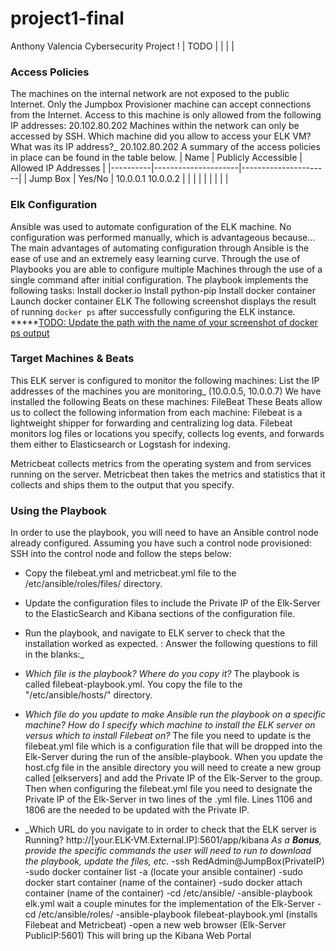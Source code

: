 # project1-final
Anthony Valencia Cybersecurity Project !
| TODO | | | |
### Access Policies
The machines on the internal network are not exposed to the public
Internet.
Only the Jumpbox Provisioner machine can accept connections from the Internet. Access
to this machine is only allowed from the following IP addresses:
20.102.80.202
Machines within the network can only be accessed by SSH.
Which machine did you allow to access your ELK VM? What was its
IP address?_
20.102.80.202
A summary of the access policies in place can be found in the table
below.
| Name | Publicly Accessible | Allowed IP Addresses |
|----------|---------------------|----------------------|
| Jump Box | Yes/No | 10.0.0.1 10.0.0.2 |
| | | |
| | | |
### Elk Configuration
Ansible was used to automate configuration of the ELK machine. No
configuration was performed manually, which is advantageous because…
The main advantages of automating configuration through Ansible is the ease of use and an extremely easy learning curve. Through the use of Playbooks you are able to configure multiple Machines through the use of a single command after initial configuration.
The playbook implements the following tasks:
	Install docker.io
	Install python-pip
	Install docker container
	Launch docker container ELK
The following screenshot displays the result of running `docker ps` after
successfully configuring the ELK instance.
*****[TODO: Update the path with the name of your screenshot of docker ps
output](Images/docker_ps_output.png)
### Target Machines & Beats
This ELK server is configured to monitor the following machines:
 List the IP addresses of the machines you are monitoring_
(10.0.0.5, 10.0.0.7)
We have installed the following Beats on these machines:
	FileBeat
These Beats allow us to collect the following information from each
machine:
	Filebeat is a lightweight shipper for forwarding and centralizing log data. Filebeat monitors log files or locations you specify, collects log events, and forwards them either to Elasticsearch or Logstash for indexing.

Metricbeat collects metrics from the operating system and from services running on the server. Metricbeat then takes the metrics and statistics that it collects and ships them to the output that you specify.

### Using the Playbook
In order to use the playbook, you will need to have an Ansible control
node already configured. Assuming you have such a control node
provisioned:
SSH into the control node and follow the steps below:
- Copy the filebeat.yml and metricbeat.yml file to the /etc/ansible/roles/files/ directory.
- Update the configuration files to include the Private IP of the Elk-Server to the ElasticSearch and Kibana sections of the configuration file.
- Run the playbook, and navigate to ELK server to check that the installation
worked as expected.
: Answer the following questions to fill in the blanks:_
- _Which file is the playbook? Where do you copy it?_
The playbook is called filebeat-playbook.yml. You copy the file to the "/etc/ansible/hosts/" directory.
- _Which file do you update to make Ansible run the playbook on a
specific machine? How do I specify which machine to install the ELK
server on versus which to install Filebeat on?_
 The file you need to update is the filebeat.yml file which is a configuration file that will be dropped into the Elk-Server during the run of the ansible-playbook. When you update the host.cfg file in the ansible directory you will need to create a new group called [elkservers] and add the Private IP of the Elk-Server to the group. Then when configuring the filebeat.yml file you need to designate the Private IP of the Elk-Server in two lines of the .yml file. Lines 1106 and 1806 are the needed to be updated with the Private IP.

- _Which URL do you navigate to in order to check that the ELK server is
Running?
	http://[your.ELK-VM.External.IP]:5601/app/kibana
_As a **Bonus**, provide the specific commands the user will need to run
to download the playbook, update the files, etc._
-ssh RedAdmin@JumpBox(PrivateIP)
-sudo docker container list -a (locate your ansible container)
-sudo docker start container (name of the container)
-sudo docker attach container (name of the container)
-cd /etc/ansible/
-ansible-playbook elk.yml wait a couple minutes for the implementation of the Elk-Server
-cd /etc/ansible/roles/
-ansible-playbook filebeat-playbook.yml (installs Filebeat and Metricbeat)
-open a new web browser (Elk-Server PublicIP:5601) This will bring up the Kibana Web Portal
